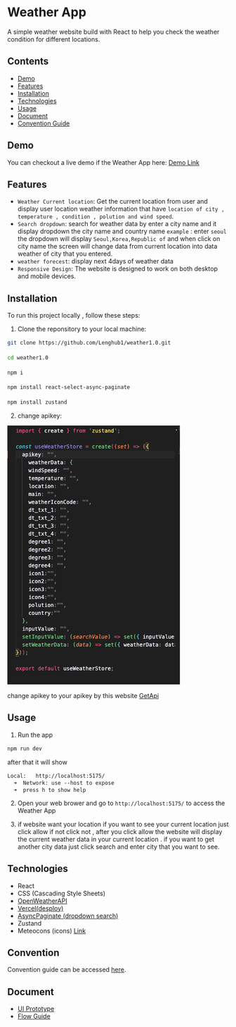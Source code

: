 # Weather App

A simple weather website build with React to help you check the weather condition for different locations.

## Contents

- [Demo](#demo)
- [Features](#features)
- [Installation](#installation)
- [Technologies](#technologies)
- [Usage](#usage)
- [Document](#document)
- [Convention Guide](#convention)

## Demo

You can checkout a live demo if the Weather App here: [Demo Link]()

## Features

- `Weather Current location`: Get the current location from user and display user location weather information that have `location of city , temperature , condition , polution and wind speed`.
-  `Search dropdown`: search for weather data by enter a city name and it display dropdown the city name and country name `example` : enter `seoul` the dropdown will display `Seoul,Korea,Republic of` and when click on city name the screen will change data from current location into data weather of city that you entered.
- `weather forecest`:  display next 4days of weather data
- `Responsive Design`: The website is designed to work on both desktop and mobile devices.

## Installation 

To run this project locally , follow these steps:

1. Clone the reponsitory to your local machine:

``` bash
git clone https://github.com/Lenghub1/weather1.0.git

cd weather1.0

npm i

npm install react-select-async-paginate

npm install zustand
```

2. change apikey:

![Apikey](/src/assets/apikeySs.png)

change apikey to your apikey by this website [GetApi](https://home.openweathermap.org/api_keys)

## Usage

1. Run the app

```bash
npm run dev
```
after that it will show
```
Local:   http://localhost:5175/
  ➜  Network: use --host to expose
  ➜  press h to show help
```
2. Open your web brower and go to `http://localhost:5175/` to access the Weather App

3. if website want your location if you want to see your current location just click allow if not click not , after you click allow the website will display the current weather data in your current location . if you want to get another city data just click search and enter city that you want to see.

## Technologies
- React
- CSS (Cascading Style Sheets)
- [OpenWeatherAPI](https://openweathermap.org/api)
- [Vercel(desploy)](https://vercel.com/new)
- [AsyncPaginate (dropdown search)](https://www.npmjs.com/package/react-select-async-paginate)
- Zustand
- Meteocons (icons) [Link](https://bas.dev/work/meteocons)
## Convention
Convention guide can be accessed [here](/document/convention-guide.md).

## Document

- [UI Prototype](https://www.figma.com/file/n2YhbGxZbWdDZsWz0N0YIR/WeatherApp-TourLeng?type=design&node-id=0%3A1&mode=design&t=HEWIbvS7cMvWGwKO-1)
- [Flow Guide]()
